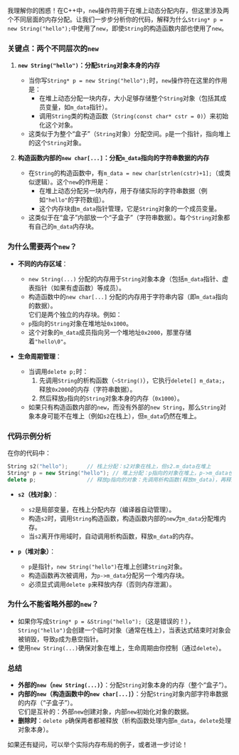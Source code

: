 我理解你的困惑！在C++中，`new`操作符用于在堆上动态分配内存，但这里涉及两个不同层面的内存分配。让我们一步步分析你的代码，解释为什么`String* p = new String("hello");`中使用了`new`，即使`String`的构造函数内部也使用了`new`。

### 关键点：两个不同层次的`new`
1. **`new String("hello")`：分配`String`对象本身的内存**  
   - 当你写`String* p = new String("hello");`时，`new`操作符在这里的作用是：
     - 在堆上动态分配一块内存，大小足够存储整个`String`对象（包括其成员变量，如`m_data`指针）。
     - 调用`String`类的构造函数（`String(const char* cstr = 0)`）来初始化这个对象。
   - 这类似于为整个“盒子”（`String`对象）分配空间。`p`是一个指针，指向堆上的这个`String`对象。

2. **构造函数内部的`new char[...]`：分配`m_data`指向的字符串数据的内存**  
   - 在`String`的构造函数中，有`m_data = new char[strlen(cstr)+1];`（或类似逻辑）。这个`new`的作用是：
     - 在堆上动态分配另一块内存，用于存储实际的字符串数据（例如`"hello"`的字符数组）。
     - 这个内存块由`m_data`指针管理，它是`String`对象的一个成员变量。
   - 这类似于在“盒子”内部放一个“子盒子”（字符串数据）。每个`String`对象都有自己的`m_data`内存块。

### 为什么需要两个`new`？
- **不同的内存区域**：  
  - `new String(...)` 分配的内存用于`String`对象本身（包括`m_data`指针、虚表指针（如果有虚函数）等成员）。  
  - 构造函数中的`new char[...]` 分配的内存用于字符串内容（即`m_data`指向的数据）。  
  它们是两个独立的内存块。例如：
  - `p`指向的`String`对象在堆地址`0x1000`。
  - 这个对象的`m_data`成员指向另一个堆地址`0x2000`，那里存储着`"hello\0"`。

- **生命周期管理**：  
  - 当调用`delete p;`时：
    1. 先调用`String`的析构函数（`~String()`），它执行`delete[] m_data;`，释放`0x2000`的内存（字符串数据）。
    2. 然后释放`p`指向的`String`对象本身的内存（`0x1000`）。
  - 如果只有构造函数内部的`new`，而没有外部的`new String`，那么`String`对象本身可能不在堆上（例如`s2`在栈上），但`m_data`仍然在堆上。

### 代码示例分析
在你的代码中：
```cpp
String s2("hello");      // 栈上分配：s2对象在栈上，但s2.m_data在堆上
String* p = new String("hello"); // 堆上分配：p指向的对象在堆上，p->m_data也在堆上
delete p;                // 释放p指向的对象：先调用析构函数(释放m_data)，再释放String对象
```
- **`s2`（栈对象）**：  
  - `s2`是局部变量，在栈上分配内存（编译器自动管理）。  
  - 构造`s2`时，调用`String`构造函数，构造函数内部的`new`为`m_data`分配堆内存。  
  - 当`s2`离开作用域时，自动调用析构函数，释放`m_data`的内存。

- **`p`（堆对象）**：  
  - `p`是指针，`new String("hello")`在堆上创建`String`对象。  
  - 构造函数再次被调用，为`p->m_data`分配另一个堆内存块。  
  - 必须显式调用`delete p`来释放内存（否则内存泄漏）。

### 为什么不能省略外部的`new`？
- 如果你写成`String* p = &String("hello");`（这是错误的！），`String("hello")`会创建一个临时对象（通常在栈上），当表达式结束时对象会被销毁，导致`p`成为悬空指针。
- 使用`new String(...)`确保对象在堆上，生命周期由你控制（通过`delete`）。

### 总结
- **外部的`new`（`new String(...)`）**：分配`String`对象本身的内存（整个“盒子”）。  
- **内部的`new`（构造函数中的`new char[...]`）**：分配`String`对象内部字符串数据的内存（“子盒子”）。  
它们是互补的：外部`new`创建对象，内部`new`初始化对象的数据。  
- **删除时**：`delete p`确保两者都被释放（析构函数处理内部`m_data`，`delete`处理对象本身）。

如果还有疑问，可以举个实际内存布局的例子，或者进一步讨论！